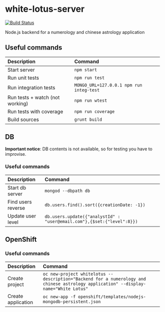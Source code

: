 # white-lotus-server

[![Build Status](https://travis-ci.org/cristiancotoi/white-lotus-server.svg?branch=master)](https://travis-ci.org/cristiancotoi/white-lotus-server)

Node.js backend for a numerology and chinese astrology application

## Useful commands
| Description                       | Command                 |
| :---                              | :---                    |
| Start server                      | `npm start`             |
| Run unit tests                    | `npm run test`          |
| Run integration tests             | `MONGO_URL=127.0.0.1 npm run integ-test` |
| Run tests + watch (not working)   | `npm run wtest`         |
| Run tests with coverage           | `npm run coverage`      |
| Build sources                     | `grunt build`           |

## DB
**Important notice**: DB contents is not available, so for testing you have to improvise.
### Useful commands
| Description                       | Command                 |
| :---                              | :---                    |
| Start db server                   | `mongod --dbpath db`    |
| Find users reverse | `db.users.find().sort({creationDate: -1})` |
| Update user level | `db.users.update({"analystId" : "user@email.com"},{$set:{"level":8}})` |

## OpenShift
### Useful commands
| Description                       | Command                 |
| :---                              | :---                    |
| Create project                    | `oc new-project whitelotus --description="Backend for a numerology and chinese astrology application" --display-name="White Lotus"` |
| Create application                | `oc new-app -f openshift/templates/nodejs-mongodb-persistent.json` |

